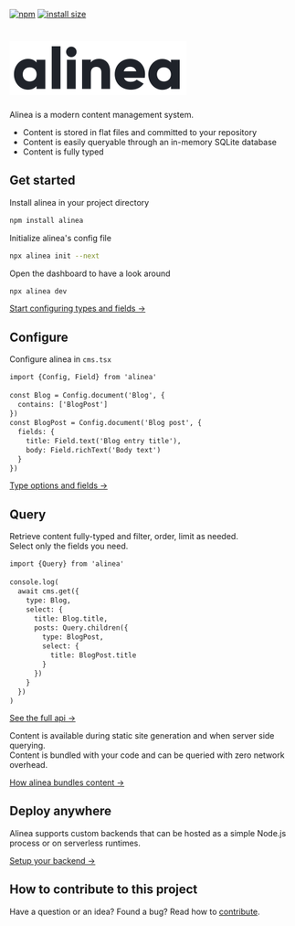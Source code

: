[![npm](https://img.shields.io/npm/v/alinea.svg)](https://npmjs.org/package/alinea)
[![install size](https://packagephobia.com/badge?p=alinea)](https://packagephobia.com/result?p=alinea)

# [![Alinea CMS logo](https://github.com/alineacms/alinea/raw/HEAD/apps/web/public/logo.svg)](https://alinea.sh)

Alinea is a modern content management system.

- Content is stored in flat files and committed to your repository
- Content is easily queryable through an in-memory SQLite database
- Content is fully typed

## Get started

Install alinea in your project directory

```sh
npm install alinea
```

Initialize alinea's config file

```sh
npx alinea init --next
```

Open the dashboard to have a look around

```sh
npx alinea dev
```

[Start configuring types and fields →](https://alinea.sh/docs/configuration)

## Configure

Configure alinea in `cms.tsx`

```tsx
import {Config, Field} from 'alinea'

const Blog = Config.document('Blog', {
  contains: ['BlogPost']
})
const BlogPost = Config.document('Blog post', {
  fields: {
    title: Field.text('Blog entry title'),
    body: Field.richText('Body text')
  }
})
```

[Type options and fields →](https://alinea.sh/docs/configuration)

## Query

Retrieve content fully-typed and filter, order, limit as needed.  
Select only the fields you need.

```tsx
import {Query} from 'alinea'

console.log(
  await cms.get({
    type: Blog,
    select: {
      title: Blog.title,
      posts: Query.children({
        type: BlogPost,
        select: {
          title: BlogPost.title
        }
      })
    }
  })
)
```

[See the full api →](https://alinea.sh/docs/content/query)

Content is available during static site generation and when server side querying.  
Content is bundled with your code and can be queried with zero network overhead.

[How alinea bundles content →](https://alinea.sh/docs/content)

## Deploy anywhere

Alinea supports custom backends that can be hosted as a simple Node.js process or on serverless runtimes.

[Setup your backend →](https://alinea.sh/docs/deploy)

## How to contribute to this project

Have a question or an idea? Found a bug? Read how to [contribute](contributing.md).

